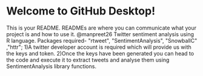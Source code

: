 # Welcome to GitHub Desktop!

This is your README. READMEs are where you can communicate what your project is and how to use it.
@manpreet26
Twitter sentiment analysis using R language.
Packages required- "rtweet", "SentimentAnalysis", "SnowballC" ,"httr";
1)A twitter developer account is required which will provide us with the keys and token.
2)Once the keys have been generated you can head to the code and execute it to extract tweets and analyse them using SentimentAnalysis library functions.
